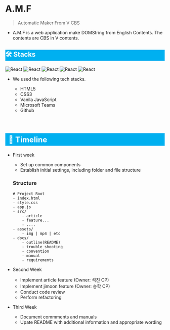 # A.M.F

> Automatic Maker From V CBS

-   A.M.F is a web application make DOMString from English Contents. The contents are CBS in V contents.

## <h2 style="background-color: #00b0f0; color: white;">🛠️ Stacks</h2>

![React](https://img.shields.io/badge/html5-E34F26?style=for-the-badge&logo=html5&logoColor=FFFFFF)
![React](https://img.shields.io/badge/css3-1572B6?style=for-the-badge&logo=css3&logoColor=FFFFFF)
![React](https://img.shields.io/badge/javascript-F7DF1E?style=for-the-badge&logo=javascript&logoColor=FFFFFF)
![React](https://img.shields.io/badge/microsoftteams-6264A7?style=for-the-badge&logo=microsoftteams&logoColor=FFFFFF)
![React](https://img.shields.io/badge/github-181717?style=for-the-badge&logo=github&logoColor=FFFFFF)

-   We used the following tech stacks.

    -   HTML5
    -   CSS3
    -   Vanila JavaScript
    -   Microsoft Teams
    -   Github

<br>

<h2 style="display: flex; width: 100%; height: 40px; align-items: center; text-indent: 10px; background-color: #00b0f0; font-size: 1.5rem; font-weight: 700; color: white;">📆 Timeline</h2>

-   First week

    -   Set up common components
    -   Establish initial settings, including folder and file structure

    ### Structure

    ```
    # Project Root
    - index.html
    - style.css
    - app.js
    - src/
        - article
        - feature...
        - ....
    - assets/
        - img | mp4 | etc
    - docs/
        - outline(README)
        - trouble shooting
        - convention
        - manual
        - requirements
    ```

-   Second Week

    -   Implement article feature (Owner: 석진 CP)
    -   Implement jimoon feature (Owner: 승학 CP)
    -   Conduct code review
    -   Perform refactoring

-   Third Week
    -   Document commments and manuals
    -   Upate README with additional information and appropriate wording

